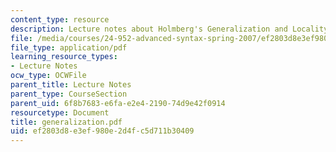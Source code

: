 ```yaml
---
content_type: resource
description: Lecture notes about Holmberg's Generalization and Locality.
file: /media/courses/24-952-advanced-syntax-spring-2007/ef2803d8e3ef980e2d4fc5d711b30409_generalization.pdf
file_type: application/pdf
learning_resource_types:
- Lecture Notes
ocw_type: OCWFile
parent_title: Lecture Notes
parent_type: CourseSection
parent_uid: 6f8b7683-e6fa-e2e4-2190-74d9e42f0914
resourcetype: Document
title: generalization.pdf
uid: ef2803d8-e3ef-980e-2d4f-c5d711b30409
---
```


